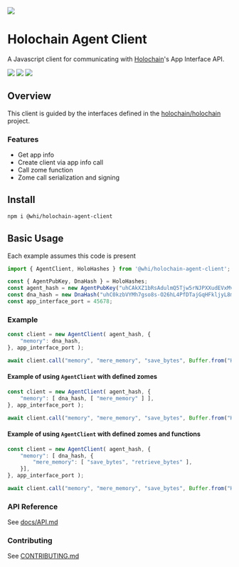 [![](https://img.shields.io/npm/v/@whi/holochain-agent-client/latest?style=flat-square)](http://npmjs.com/package/@whi/holochain-agent-client)

# Holochain Agent Client
A Javascript client for communicating with [Holochain](https://holochain.org)'s App Interface API.

[![](https://img.shields.io/github/issues-raw/mjbrisebois/holochain-agent-client-js?style=flat-square)](https://github.com/mjbrisebois/holochain-agent-client-js/issues)
[![](https://img.shields.io/github/issues-closed-raw/mjbrisebois/holochain-agent-client-js?style=flat-square)](https://github.com/mjbrisebois/holochain-agent-client-js/issues?q=is%3Aissue+is%3Aclosed)
[![](https://img.shields.io/github/issues-pr-raw/mjbrisebois/holochain-agent-client-js?style=flat-square)](https://github.com/mjbrisebois/holochain-agent-client-js/pulls)


## Overview
This client is guided by the interfaces defined in the
[holochain/holochain](https://github.com/holochain/holochain) project.

### Features

- Get app info
- Create client via app info call
- Call zome function
- Zome call serialization and signing

## Install

```bash
npm i @whi/holochain-agent-client
```

## Basic Usage

Each example assumes this code is present
```javascript
import { AgentClient, HoloHashes } from '@whi/holochain-agent-client';

const { AgentPubKey, DnaHash } = HoloHashes;
const agent_hash = new AgentPubKey("uhCAkXZ1bRsAdulmQ5Tjw5rNJPXXudEVxMvhqEMPZtCyyoeyY68rH");
const dna_hash = new DnaHash("uhC0kzbVYMh7gso8s-O26hL4PfDTajGqHFkljyL8mdtokzoL-gRdd");
const app_interface_port = 45678;
```

### Example

```javascript
const client = new AgentClient( agent_hash, {
    "memory": dna_hash,
}, app_interface_port );

await client.call("memory", "mere_memory", "save_bytes", Buffer.from("Hello World") );
```

#### Example of using `AgentClient` with defined zomes

```javascript
const client = new AgentClient( agent_hash, {
    "memory": [ dna_hash, [ "mere_memory" ] ],
}, app_interface_port );

await client.call("memory", "mere_memory", "save_bytes", Buffer.from("Hello World") );
```

#### Example of using `AgentClient` with defined zomes and functions

```javascript
const client = new AgentClient( agent_hash, {
    "memory": [ dna_hash, {
        "mere_memory": [ "save_bytes", "retrieve_bytes" ],
    }],
}, app_interface_port );

await client.call("memory", "mere_memory", "save_bytes", Buffer.from("Hello World") );
```


### API Reference

See [docs/API.md](docs/API.md)

### Contributing

See [CONTRIBUTING.md](CONTRIBUTING.md)
